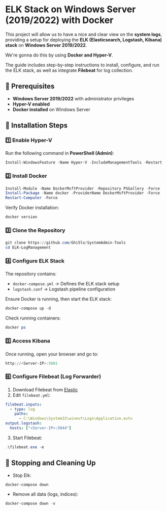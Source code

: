 # ELK Stack on Windows Server (2019/2022) with Docker

This project will allow us to have a nice and clear view on the **system logs**, providing a setup for deploying the **ELK (Elasticsearch, Logstash, Kibana) stack** on **Windows Server 2019/2022**. 

We're gonna do this by using **Docker and Hyper-V**. 

The guide includes step-by-step instructions to install, configure, and run the ELK stack, as well as integrate **Filebeat** for log collection.

## 📌 Prerequisites

- **Windows Server 2019/2022** with administrator privileges
- **Hyper-V enabled**
- **Docker installed** on Windows Server

## 🚀 Installation Steps

### 1️⃣ Enable Hyper-V
Run the following command in **PowerShell (Admin)**:
```powershell
Install-WindowsFeature -Name Hyper-V -IncludeManagementTools -Restart
```

### 2️⃣ Install Docker
```powershell
Install-Module -Name DockerMsftProvider -Repository PSGallery -Force
Install-Package -Name docker -ProviderName DockerMsftProvider -Force
Restart-Computer -Force
```

Verify Docker installation:
```powershell
docker version
```

### 3️⃣ Clone the Repository
```powershell
git clone https://github.com/Ghi5lo/SystemAdmin-Tools
cd ELK-LogManagement
```

### 4️⃣ Configure ELK Stack

The repository contains:

- `docker-compose.yml` → Defines the ELK stack setup
- `logstash.conf` → Logstash pipeline configuration

Ensure Docker is running, then start the ELK stack:

```powershell
docker-compose up -d
```
Check running containers:
```powershell
docker ps
```

### 5️⃣ Access Kibana
Once running, open your browser and go to:
```powershell
http://<Server-IP>:5601
```

### 6️⃣ Configure Filebeat (Log Forwarder)
1. Download Filebeat from [Elastic](https://www.elastic.co/downloads/beats/filebeat)
2. Edit `filebeat.yml`:
```yaml
filebeat.inputs:
  - type: log
    paths:
      - C:\Windows\System32\winevt\Logs\Application.evtx
output.logstash:
  hosts: ["<Server-IP>:5044"]
```
3. Start Filebeat:
```powershell
.\filebeat.exe -e
```

## 🛑 Stopping and Cleaning Up
- Stop Elk:
```powershell
docker-compose down
```

- Remove all data (logs, indices):
```powershell
docker-compose down -v
```